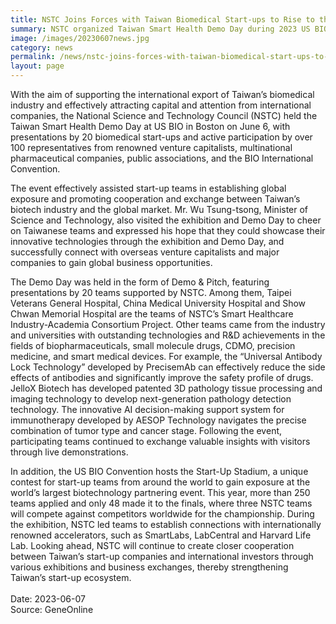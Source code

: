 ```yaml
---
title: NSTC Joins Forces with Taiwan Biomedical Start-ups to Rise to the World Stage, Showcasing Innovations at US BIO’s Demo Day
summary: NSTC organized Taiwan Smart Health Demo Day during 2023 US BIO, where 20 start-up companies showcased Taiwan's capabilities in biomedical innovation.
image: /images/20230607news.jpg
category: news
permalink: /news/nstc-joins-forces-with-taiwan-biomedical-start-ups-to-rise-to-the-world-stage-showcasing-innovations-at-us-bios-demo-day/
layout: page
---
```

With the aim of supporting the international export of Taiwan’s biomedical industry and effectively attracting capital and attention from international companies, the National Science and Technology Council (NSTC) held the Taiwan Smart Health Demo Day at US BIO in Boston on June 6, with presentations by 20 biomedical start-ups and active participation by over 100 representatives from renowned venture capitalists, multinational pharmaceutical companies, public associations, and the BIO International Convention.

The event effectively assisted start-up teams in establishing global exposure and promoting cooperation and exchange between Taiwan’s biotech industry and the global market. Mr. Wu Tsung-tsong, Minister of Science and Technology, also visited the exhibition and Demo Day to cheer on Taiwanese teams and expressed his hope that they could showcase their innovative technologies through the exhibition and Demo Day, and successfully connect with overseas venture capitalists and major companies to gain global business opportunities.

The Demo Day was held in the form of Demo & Pitch, featuring presentations by 20 teams supported by NSTC. Among them, Taipei Veterans General Hospital, China Medical University Hospital and Show Chwan Memorial Hospital are the teams of NSTC’s Smart Healthcare Industry-Academia Consortium Project. Other teams came from the industry and universities with outstanding technologies and R&D achievements in the fields of biopharmaceuticals, small molecule drugs, CDMO, precision medicine, and smart medical devices. For example, the “Universal Antibody Lock Technology” developed by PrecisemAb can effectively reduce the side effects of antibodies and significantly improve the safety profile of drugs. JelloX Biotech has developed patented 3D pathology tissue processing and imaging technology to develop next-generation pathology detection technology. The innovative AI decision-making support system for immunotherapy developed by AESOP Technology navigates the precise combination of tumor type and cancer stage. Following the event, participating teams continued to exchange valuable insights with visitors through live demonstrations.

In addition, the US BIO Convention hosts the Start-Up Stadium, a unique contest for start-up teams from around the world to gain exposure at the world’s largest biotechnology partnering event. This year, more than 250 teams applied and only 48 made it to the finals, where three NSTC teams will compete against competitors worldwide for the championship. During the exhibition, NSTC led teams to establish connections with internationally renowned accelerators, such as SmartLabs, LabCentral and Harvard Life Lab. Looking ahead, NSTC will continue to create closer cooperation between Taiwan’s start-up companies and international investors through various exhibitions and business exchanges, thereby strengthening Taiwan’s start-up ecosystem.
<br/>
<br/>
Date: 2023-06-07
<br/>
Source: GeneOnline
